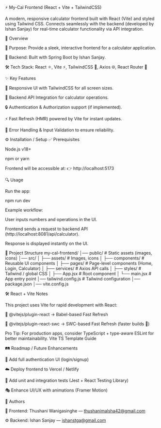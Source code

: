 ⚡ My-Cal Frontend (React + Vite + TailwindCSS)

A modern, responsive calculator frontend built with React (Vite) and styled using Tailwind CSS.
Connects seamlessly with the backend (developed by Ishan Sanjay) for real-time calculator functionality via API integration.

📝 Overview

📌 Purpose: Provide a sleek, interactive frontend for a calculator application.

🔗 Backend: Built with Spring Boot by Ishan Sanjay.

🛠 Tech Stack: React ⚛️, Vite ⚡, TailwindCSS 🎨, Axios 🌐, React Router 🚦

✨ Key Features

🎨 Responsive UI with TailwindCSS for all screen sizes.

🔗 Backend API Integration for calculator operations.

🔒 Authentication & Authorization support (if implemented).

⚡ Fast Refresh (HMR) powered by Vite for instant updates.

🛑 Error Handling & Input Validation to ensure reliability.

⚙️ Installation / Setup
✅ Prerequisites

Node.js v18+

npm or yarn

Frontend will be accessible at: 👉 http://localhost:5173

🔍 Usage

Run the app:

npm run dev


Example workflow:

User inputs numbers and operations in the UI.

Frontend sends a request to backend API (http://localhost:8081/api/calculator).

Response is displayed instantly on the UI.

📂 Project Structure
my-cal-frontend/
│── public/            # Static assets (images, icons)
│── src/
│   ├── assets/        # Images, icons
│   ├── components/    # Reusable UI components
│   ├── pages/         # Page-level components (Home, Login, Calculator)
│   ├── services/      # Axios API calls
│   ├── styles/        # Tailwind / global CSS
│   ├── App.jsx        # Root component
│   └── main.jsx       # App entry point
│── tailwind.config.js # Tailwind configuration
│── package.json
│── vite.config.js

🛠 React + Vite Notes

This project uses Vite for rapid development with React:

🔹 @vitejs/plugin-react → Babel-based Fast Refresh

🔹 @vitejs/plugin-react-swc → SWC-based Fast Refresh (faster builds 🚀)

Pro Tip: For production apps, consider TypeScript + type-aware ESLint for better maintainability.
Vite TS Template Guide

🛤 Roadmap / Future Enhancements

🔐 Add full authentication UI (login/signup)

☁️ Deploy frontend to Vercel / Netlify

🧪 Add unit and integration tests (Jest + React Testing Library)

🎭 Enhance UI/UX with animations (Framer Motion)

👥 Authors

🎨 Frontend: Thushani Wanigasinghe — thushanimalsha42@gmail.com

⚙️ Backend: Ishan Sanjay — ishanstga@gmail.com
